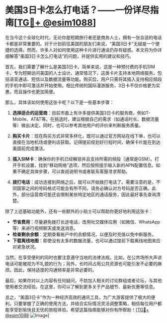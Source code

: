 # 美国3日卡怎么打电话？——一份详尽指南[[TG💪+ @esim1088](https://t.me/s/esim1088)]

在当今这个全球化时代，无论你是短期旅行者还是商务人士，拥有一张合适的电话卡都是非常重要的。对于计划前往美国的朋友们来说，“美国3日卡”无疑是一个便捷的选择。然而，许多人对如何使用这种卡片进行通话仍存有疑惑。本文将为你详细解答“美国3日卡怎么打电话”的问题，并提供实用的建议和技巧。

首先，我们需要了解什么是美国3日卡。简单来说，这是一种预付费的手机SIM卡，专为短期访问美国的人士设计。通常情况下，这类卡片支持本地网络服务，包括语音通话、短信以及数据流量等功能。购买后，用户只需将其插入支持相应频段的手机中即可激活并开始使用。相比传统的国际漫游服务，3日卡不仅价格更为实惠，而且操作也更加简便。

那么，具体该如何使用这张卡呢？以下是一些基本步骤：

1. **选择适合的运营商**：目前市面上有许多提供美国3日卡的服务商，例如T-Mobile、AT&T等。在挑选时，建议根据自己的需求（如通话时长、数据流量等）做出决定。同时，也可以参考其他用户的评价来判断服务质量。

2. **购买卡片**：现在购买方式非常多样化，既可以通过官方网站在线下单，也可以直接在当地机场或便利店获取。记得提前规划好行程时间，确保卡片能在到达美国前完成激活。

3. **插入SIM卡**：确保你的手机已经解锁并且支持所需的频段（通常是GSM）。打开手机设置，找到“移动网络”选项，然后按照提示输入新的APN配置信息。如果不确定具体步骤，可以查阅说明书或者联系客服寻求帮助。

4. **拨打电话**：成功连接到网络之后，就可以开始拨打电话了。需要注意的是，不同国家之间的号码格式可能会有所不同，请务必确认对方号码是否正确。此外，部分运营商可能还会限制某些特定地区的通话服务，因此最好事先查询清楚。

除了上述基础功能外，还有一些额外的小贴士可以帮助你更好地利用这张卡：

- **节省费用**：尽量避免拨打长途电话，改用社交媒体应用（如微信、WhatsApp等）来进行视频聊天或发送消息。
- **检查剩余余额**：定期查看账户中的余额情况，以便及时充值以免中断服务。
- **下载离线地图**：即使没有太多的数据流量，也可以通过提前下载离线地图来应对紧急状况。

当然，在享受便利的同时也要注意遵守当地的法律法规。比如，在公共场所大声讲电话可能被视为不礼貌的行为；另外，长时间占用公共资源也可能引发不必要的麻烦。因此，保持适度的沟通频率是非常必要的。

最后，如果你对以上内容有任何疑问，不妨加入相关的讨论群组或者论坛，与其他使用者交流经验。在这里，你可以了解到更多关于产品细节、最新优惠等信息。

总之，“美国3日卡”作为一种经济高效的通讯工具，为广大游客提供了极大的便利。只要掌握了正确的使用方法，并结合实际情况灵活调整策略，相信每位用户都能享受到愉快且无忧的旅程体验。希望这篇指南能够对你有所帮助！[[TG💪+ @esim1088](https://t.me/s/esim1088) ![Image](https://i.postimg.cc/4NQfJmqS/Snipaste-2025-05-13-00-14-12.png)]